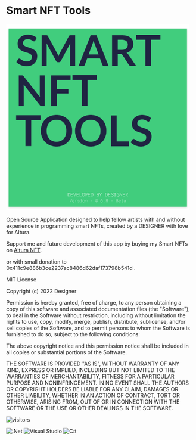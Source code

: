 # Smart NFT Tools

![This is an image](https://github.com/AlturaDesigner/Smart-NFT-Tools/blob/main/Source/SmartNFTTools/splashscreen.png)

Open Source Application designed to help fellow artists with and without experience in programming smart NFTs, created by a DESIGNER with love for Altura.

Support me and future development of this app by buying my Smart NFTs on 
 [Altura NFT](https://app.alturanft.com/collection/56/0x4ddee11d87a535ec71817b558d81bda24f4cac7b?chain=bsc).

or with small donation to 0x411c9e886b3ce2237ac8486d62daf173798b541d   .










MIT License

Copyright (c) 2022 Designer

Permission is hereby granted, free of charge, to any person obtaining a copy
of this software and associated documentation files (the "Software"), to deal
in the Software without restriction, including without limitation the rights
to use, copy, modify, merge, publish, distribute, sublicense, and/or sell
copies of the Software, and to permit persons to whom the Software is
furnished to do so, subject to the following conditions:

The above copyright notice and this permission notice shall be included in all
copies or substantial portions of the Software.

THE SOFTWARE IS PROVIDED "AS IS", WITHOUT WARRANTY OF ANY KIND, EXPRESS OR
IMPLIED, INCLUDING BUT NOT LIMITED TO THE WARRANTIES OF MERCHANTABILITY,
FITNESS FOR A PARTICULAR PURPOSE AND NONINFRINGEMENT. IN NO EVENT SHALL THE
AUTHORS OR COPYRIGHT HOLDERS BE LIABLE FOR ANY CLAIM, DAMAGES OR OTHER
LIABILITY, WHETHER IN AN ACTION OF CONTRACT, TORT OR OTHERWISE, ARISING FROM,
OUT OF OR IN CONNECTION WITH THE SOFTWARE OR THE USE OR OTHER DEALINGS IN THE
SOFTWARE.

![visitors](https://visitor-badge.glitch.me/badge?page_id=AlturaDesigner.Smart-NFT-Tools/&left_color=green&right_color=red)

![.Net](https://img.shields.io/badge/.NET-5C2D91?style=for-the-badge&logo=.net&logoColor=white) ![Visual Studio](https://img.shields.io/badge/Visual%20Studio-5C2D91.svg?style=for-the-badge&logo=visual-studio&logoColor=white) ![C#](https://img.shields.io/badge/c%23-%23239120.svg?style=for-the-badge&logo=c-sharp&logoColor=white)

